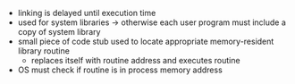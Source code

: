- linking is delayed until execution time
- used for system libraries -> otherwise each user program must include a copy of system library
- small piece of code stub used to locate appropriate memory-resident library routine
	- replaces itself with routine address and executes routine
- OS must check if routine is in process memory address